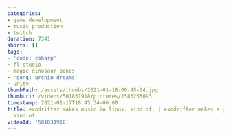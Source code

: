 ```yaml
---
categories:
- game development
- music production
- twitch
duration: 7341
shorts: []
tags:
- 'code: csharp'
- fl studio
- magic dinosaur bones
- 'song: urchin dreams'
- unity
thumbPath: /assets/thumbs/2021-01-18-00-45-34.jpg
thumbUri: /videos/501831918/pictures/1583265093
timestamp: 2021-01-17T18:45:34-06:00
title: exodrifter makes music in linux. kind of. | exodrifter makes a game in linux.
  kind of.
videoId: '501831918'
---
```


